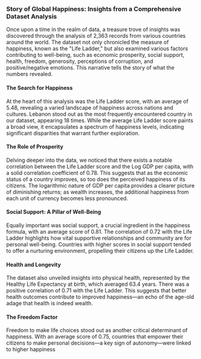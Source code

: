 ### Story of Global Happiness: Insights from a Comprehensive Dataset Analysis

Once upon a time in the realm of data, a treasure trove of insights was discovered through the analysis of 2,363 records from various countries around the world. The dataset not only chronicled the measure of happiness, known as the "Life Ladder," but also examined various factors contributing to well-being, such as economic prosperity, social support, health, freedom, generosity, perceptions of corruption, and positive/negative emotions. This narrative tells the story of what the numbers revealed.

#### The Search for Happiness

At the heart of this analysis was the Life Ladder score, with an average of 5.48, revealing a varied landscape of happiness across nations and cultures. Lebanon stood out as the most frequently encountered country in our dataset, appearing 18 times. While the average Life Ladder score paints a broad view, it encapsulates a spectrum of happiness levels, indicating significant disparities that warrant further exploration.

#### The Role of Prosperity

Delving deeper into the data, we noticed that there exists a notable correlation between the Life Ladder score and the Log GDP per capita, with a solid correlation coefficient of 0.78. This suggests that as the economic status of a country improves, so too does the perceived happiness of its citizens. The logarithmic nature of GDP per capita provides a clearer picture of diminishing returns; as wealth increases, the additional happiness from each unit of currency becomes less pronounced.

#### Social Support: A Pillar of Well-Being

Equally important was social support, a crucial ingredient in the happiness formula, with an average score of 0.81. The correlation of 0.72 with the Life Ladder highlights how vital supportive relationships and community are for personal well-being. Countries with higher scores in social support tended to offer a nurturing environment, propelling their citizens up the Life Ladder.

#### Health and Longevity

The dataset also unveiled insights into physical health, represented by the Healthy Life Expectancy at birth, which averaged 63.4 years. There was a positive correlation of 0.71 with the Life Ladder. This suggests that better health outcomes contribute to improved happiness—an echo of the age-old adage that health is indeed wealth. 

#### The Freedom Factor

Freedom to make life choices stood out as another critical determinant of happiness. With an average score of 0.75, countries that empower their citizens to make personal decisions—a key sign of autonomy—were linked to higher happiness
